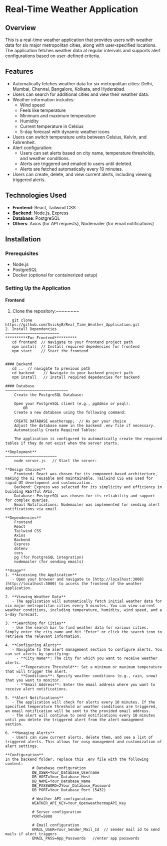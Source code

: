 # Real-Time Weather Application

## Overview
This is a real-time weather application that provides users with weather data for six major metropolitan cities, along with user-specified locations. The application fetches weather data at regular intervals and supports alert configurations based on user-defined criteria.

## Features
- Automatically fetches weather data for six metropolitan cities: Delhi, Mumbai, Chennai, Bangalore, Kolkata, and Hyderabad.
- Users can search for additional cities and view their weather data.
- Weather information includes:
  - Wind speed
  - Feels like temperature
  - Minimum and maximum temperature
  - Humidity
  - Current temperature in Celsius
  - 5-day forecast with dynamic weather icons
- Users can switch temperature units between Celsius, Kelvin, and Fahrenheit.
- Alert configuration:
  - Users can set alerts based on city name, temperature thresholds, and weather conditions.
  - Alerts are triggered and emailed to users until deleted.
  - Alerts are fetched automatically every 10 minutes.
- Users can create, delete, and view current alerts, including viewing triggered alerts.

## Technologies Used
- **Frontend**: React, Tailwind CSS
- **Backend**: Node.js, Express
- **Database**: PostgreSQL
- **Others**: Axios (for API requests), Nodemailer (for email notifications)

## Installation

### Prerequisites
- Node.js
- PostgreSQL
- Docker (optional for containerized setup)

### Setting Up the Application

#### Frontend
1. Clone the repository:~~~~~~~~
~~~~~~~~~~~~~~~~~~~~~~~~~~~~~~~~
   git clone https://github.com/SvickyB/Real_Time_Weather_Application.git
2. Install Dependencies
~~~~~~~~~~~~~~~~~~~~~~~~
**********For Frontend**********
   cd frontend  // Navigate to your frontend project path
   npm install  // Install required depedencies for frontend
   npm start    // Start the frontend


#### Backend
   cd ..  // navigate to previous path
   cd backend    // Navigate to your backend project path
   npm install   // Install required depedencies for backend

#### Database
~~~~~~~~~~~~~~~~~~~~~~~~~~~~
    Create the PostgreSQL Database:
    
    Open your PostgreSQL client (e.g., pgAdmin or psql).
        OR
    Create a new database using the following command:
    
    CREATE DATABASE weatherapp;  // As per your choice
    Adjust the database name in the backend .env file if necessary.
    Automatically Create Required Tables:
    
    The application is configured to automatically create the required tables if they do not exist when the server starts.

**Deployment**
~~~~~~~~~~~~~~~~~~~~~~~
    node server.js   // Start the server:

**Design Choices**
    Frontend: React was chosen for its component-based architecture, making the UI reusable and maintainable. Tailwind CSS was used for rapid UI development and customization.
    Backend: Express was selected for its simplicity and efficiency in building RESTful APIs.
    Database: PostgreSQL was chosen for its reliability and support for complex queries.
    Email Notifications: Nodemailer was implemented for sending alert notifications via email.

**Dependencies**
    Frontend
    React
    Tailwind CSS
    Axios
    Backend
    Express
    dotenv
    cors
    pg (for PostgreSQL integration)
    nodemailer (for sending emails)

**Usage**
1. **Accessing the Application**
   - Open your browser and navigate to [http://localhost:3000](http://localhost:3000) to access the frontend of the weather application.

2. **Viewing Weather Data**
   - The application will automatically fetch initial weather data for six major metropolitan cities every 5 minutes. You can view current weather conditions, including temperature, humidity, wind speed, and a 5-day forecast.

3. **Searching for Cities**
   - Use the search bar to find weather data for various cities. Simply enter the city name and hit "Enter" or click the search icon to retrieve the relevant information.

4. **Configuring Alerts**
   - Navigate to the alert management section to configure alerts. You can set alerts by specifying:
     - **City Name**: The city for which you want to receive weather alerts.
     - **Temperature Threshold**: Set a minimum or maximum temperature that will trigger the alert.
     - **Conditions**: Specify weather conditions (e.g., rain, snow) that you want to monitor.
     - **Email Address**: Enter the email address where you want to receive alert notifications.

5. **Alert Notifications**
   - The application will check for alerts every 10 minutes. If the specified temperature threshold or weather conditions are triggered, an email notification will be sent to the provided email address.
   - The alert will continue to send notifications every 10 minutes until you delete the triggered alert from the alert management section.

6. **Managing Alerts**
   - Users can view current alerts, delete them, and see a list of triggered alerts. This allows for easy management and customization of alert settings.

**Configuration**
In the backend folder, replace this .env file with the following content:
            # Database configuration
            DB_USER=Your_Database_Username
            DB_HOST=Your_Database_Host
            DB_NAME=Your_Database_Name
            DB_PASSWORD=2Your_Database_Password
            DB_PORT=Your_Database_Port (5432)
            
            # Weather API configuration
            WEATHER_API_KEY=Your_OpenweathermapAPI_Key
            
            # Server configuration
            PORT=5000
            
            # Email configuration
            EMAIL_USER=Your_Sender_Mail_Id  // sender mail id to send mails if alert triggers
            EMAIL_PASS=App_Passwords   //enter app passwords
